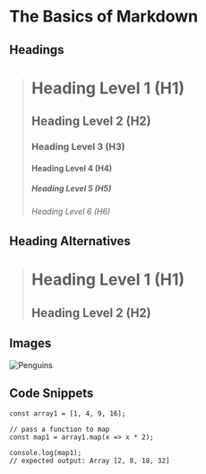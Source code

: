 # The Basics of Markdown

## Headings

> # Heading Level 1 (H1)
> ## Heading Level 2 (H2)
> ### Heading Level 3 (H3)
> #### Heading Level 4 (H4)
> ##### Heading Level 5 (H5)
> ###### Heading Level 6 (H6)

## Heading Alternatives

> Heading Level 1 (H1)
> ===============
> Heading Level 2 (H2)
> ----------------

## Images

![Penguins](https://i.natgeofe.com/k/88de42b8-764c-40d2-89ee-e72d55dc95b8/emperor-penguin-chicks_4x3.jpg)

## Code Snippets
~~~ 
const array1 = [1, 4, 9, 16];

// pass a function to map
const map1 = array1.map(x => x * 2);

console.log(map1);
// expected output: Array [2, 8, 18, 32]

~~~